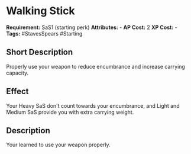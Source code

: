 # Walking Stick

 **Requirement:** SaS1 (starting perk)
 **Attributes:** -
 **AP Cost:** 2
 **XP Cost:** -
 **Tags:** #StavesSpears #Starting

## Short Description
Properly use your weapon to reduce encumbrance and increase carrying capacity.

## Effect
Your Heavy SaS don't count towards your encumbrance, and Light and Medium SaS provide you with extra carrying weight.

## Description
Your learned to use your weapon properly.